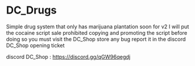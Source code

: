 # DC_Drugs
Simple drug system that only has marijuana plantation soon for v2 I will put the cocaine
script sale prohibited
copying and promoting the script before doing so you must visit the DC_Shop store
any bug report it in the discord DC_Shop opening ticket

discord DC_Shop : https://discord.gg/qGW96qegdj

